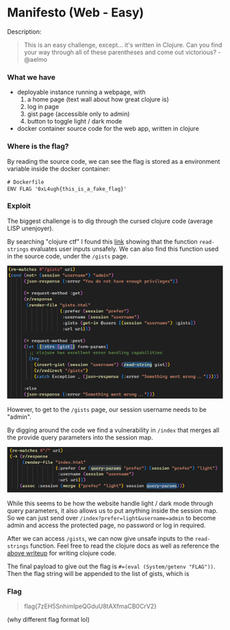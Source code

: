 # Manifesto (Web - Easy)

Description:
> This is an easy challenge, except... it's written in Clojure. Can you find your way through all of these parentheses and come out victorious? - @aelmo

### What we have
* deployable instance running a webpage, with
    1. a home page (text wall about how great clojure is)
    2. log in page
    3. gist page (accessible only to admin)
    4. button to toggle light / dark mode
* docker container source code for the web app, written in clojure

### Where is the flag?
By reading the source code, we can see the flag is stored as a environment variable inside the docker container:
```docker
# Dockerfile
ENV FLAG '0xL4ugh{this_is_a_fake_flag}'
```

### Exploit

The biggest challenge is to dig through the cursed clojure code (average LISP unenjoyer).

By searching "clojure ctf" I found this [link](https://ctftime.org/writeup/11643) showing that the function `read-strings` evaluates user inputs unsafely. We can also find this function used in the source code, under the `/gists` page.

![alt text](image.png)

However, to get to the `/gists` page, our session username needs to be "admin".

By digging around the code we find a vulnerability in `/index` that merges all the provide query parameters into the session map. <br>

![index page vuln](index_vuln.png)

While this seems to be how the website handle light / dark mode through query parameters, it also
allows us to put anything inside the session map. So we can just send over 
`/index?prefer=light&username=admin`
to become admin and access the protected page, no password or log in required.


After we can access `/gists`, we can now give unsafe inputs to the `read-strings` function. Feel free to read the clojure docs as well as reference the [above writeup](https://ctftime.org/writeup/11643) for writing clojure code.

The final payload to give out the flag is `#=(eval (System/getenv "FLAG"))`. Then the flag string will be appended to the list of gists, which is

### Flag
> flag{7zEH5SnhimIpeQGduU8tAXfmaCB0CrV2}

(why different flag format lol)